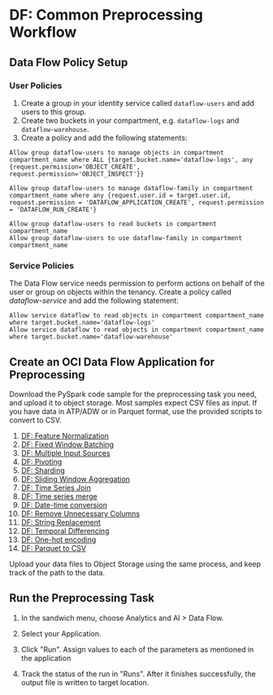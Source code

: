 # DF: Common Preprocessing Workflow

## Data Flow Policy Setup

### User Policies
1.	Create a group in your identity service called `dataflow-users` and add users to this group.
2.	Create two buckets in your compartment, e.g. `dataflow-logs` and `dataflow-warehouse`.
3.	Create a policy and add the following statements:

```
Allow group dataflow-users to manage objects in compartment compartment_name where ALL {target.bucket.name='dataflow-logs', any {request.permission='OBJECT_CREATE', request.permission='OBJECT_INSPECT'}}
```

```
Allow group dataflow-users to manage dataflow-family in compartment compartment_name where any {request.user.id = target.user.id, request.permission = 'DATAFLOW_APPLICATION_CREATE', request.permission = 'DATAFLOW_RUN_CREATE'}
```

```
Allow group dataflow-users to read buckets in compartment compartment_name
Allow group dataflow-users to use dataflow-family in compartment compartment_name
```
### Service Policies
The Data Flow service needs permission to perform actions on behalf of the user or group on objects within the tenancy. Create a policy called *dataflow-service* and add the following statement:
```
Allow service dataflow to read objects in compartment compartment_name where target.bucket.name='dataflow-logs'
Allow service dataflow to read objects in compartment compartment_name where target.bucket.name='dataflow-warehouse'
```


## Create an OCI Data Flow Application for Preprocessing

Download the PySpark code sample for the preprocessing task you need, and upload it to object storage.
Most samples expect CSV files as input. If you have data in ATP/ADW or in Parquet format, use the provided scripts to convert to CSV.

1. [DF: Feature Normalization](feature_normalization.md)
2. [DF: Fixed Window Batching](Fixed_window_batching.md)
3. [DF: Multiple Input Sources](multiple_input_sources.md)
4. [DF: Pivoting](pivoting.md)
5. [DF: Sharding](sharding.md)
6. [DF: Sliding Window Aggregation](sliding_window_aggregation.md)
7. [DF: Time Series Join](time_series_join.md)
8. [DF: Time series merge](time_series_merge.md)
9. [DF: Date-time conversion](date_time_conversion.md)
10. [DF: Remove Unnecessary Columns](remove_unnecessary_columns.md)
11. [DF: String Replacement](string_replacement.md)
12. [DF: Temporal Differencing](temporal_differencing.md)
13. [DF: One-hot encoding](one_hot_encoding.md)
14. [DF: Parquet to CSV](parquet_to_csv.md)

Upload your data files to Object Storage using the same process, and keep track of the path to the data.

## Run the Preprocessing Task


1. In the sandwich menu, choose Analytics and AI > Data Flow.


2. Select your Application.


3. Click "Run". Assign values to each of the parameters as mentioned in the application


4. Track the status of the run in "Runs". After it finishes successfully, the output file is written to target location.

